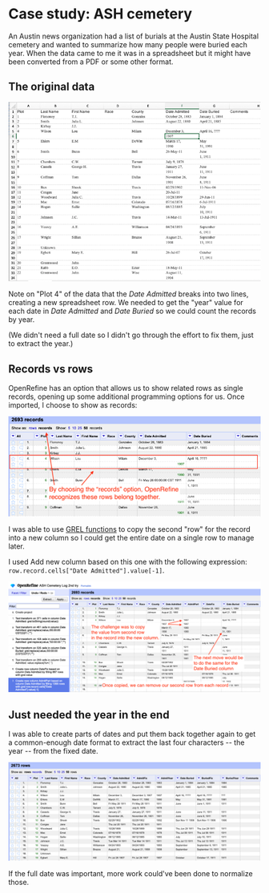 # Case study: ASH cemetery

An Austin news organization had a list of burials at the Austin State Hospital cemetery and wanted to summarize how many people were buried each year. When the data came to me it was in a spreadsheet but it might have been converted from a PDF or some other format.

## The original data

![ASH Excel](img/ash-xlsx.png)

Note on "Plot 4" of the data that the *Date Admitted* breaks into two lines, creating a new spreadsheet row. We needed to get the "year" value for each date in *Date Admitted* and *Date Buried* so we could count the records by year.

(We didn't need a full date so I didn't go through the effort to fix them, just to extract the year.)

## Records vs rows

OpenRefine has an option that allows us to show related rows as single records, opening up some additional programming options for us. Once imported, I choose to show as records:

![ASH records](img/ash-records.png)

I was able to use [GREL functions](https://docs.openrefine.org/manual/expressions/#record) to copy the second "row" for the record into a new column so I could get the entire date on a single row to manage later.

I used Add new column based on this one with the following expression:  `row.record.cells["Date Admitted"].value[-1]`.

![explain records](img/ash-explain-records.png)

## Just needed the year in the end

I was able to create parts of dates and put them back together again to get a common-enough date format to extract the last four characters -- the year -- from the fixed date.

![ASH end](img/ash-or-end.png)

If the full date was important, more work could've been done to normalize those.
